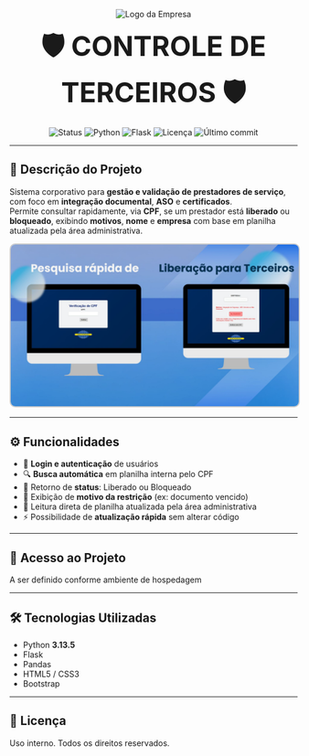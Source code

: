 <p align="center">
  <img src="http://www.uaga.com.br/wp-content/uploads/2020/09/Logo-site.png" alt="Logo da Empresa" width="180">
</p>

<p align="center">
  <span style="font-size:48px; font-weight:bold;">🛡️ CONTROLE DE TERCEIROS 🛡️</span>
</p>

<p align="center">
  <img src="https://img.shields.io/static/v1?label=STATUS&message=EM%20DESENVOLVIMENTO&color=green&style=for-the-badge" alt="Status">
  <img src="https://img.shields.io/badge/Python-3.13.5-blue?style=for-the-badge&logo=python" alt="Python">
  <img src="https://img.shields.io/badge/Flask-Framework-black?style=for-the-badge&logo=flask" alt="Flask">
  <img src="https://img.shields.io/github/license/SEU-USUARIO/controle_terceiros?style=for-the-badge" alt="Licença">
  <img src="https://img.shields.io/github/last-commit/SEU-USUARIO/controle_terceiros?style=for-the-badge" alt="Último commit">
</p>


---





## 📜 Descrição do Projeto
Sistema corporativo para **gestão e validação de prestadores de serviço**, com foco em **integração documental**, **ASO** e **certificados**.  
Permite consultar rapidamente, via **CPF**, se um prestador está **liberado** ou **bloqueado**, exibindo **motivos**, **nome** e **empresa** com base em planilha atualizada pela área administrativa.

<p align="center">
  <img src="static/img/interface.jpg" alt="Interface do Sistema" width="600" height="auto" style="border:2px solid #ccc; border-radius:10px;">
</p>

---


## ⚙️ Funcionalidades
- 🔐 **Login e autenticação** de usuários
- 🔍 **Busca automática** em planilha interna pelo CPF
- 📌 Retorno de **status**: Liberado ou Bloqueado
- 📝 Exibição de **motivo da restrição** (ex: documento vencido)
- 📂 Leitura direta de planilha atualizada pela área administrativa
- ⚡ Possibilidade de **atualização rápida** sem alterar código

---

## 🔗 Acesso ao Projeto
A ser definido conforme ambiente de hospedagem 

---

## 🛠️ Tecnologias Utilizadas
- Python **3.13.5**
- Flask
- Pandas 
- HTML5 / CSS3
- Bootstrap

---


## 📜 Licença
Uso interno. Todos os direitos reservados.



